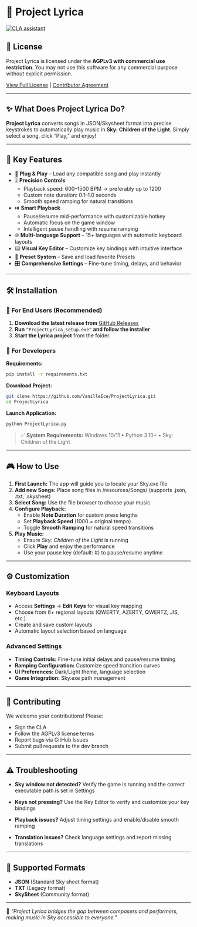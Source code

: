 # 🎹 Project Lyrica 
 
[![CLA assistant](https://cla-assistant.io/readme/badge/VanilleIce/ProjectLyrica)](https://cla-assistant.io/VanilleIce/ProjectLyrica) 
 
## 📜 License 
 
Project Lyrica is licensed under the **AGPLv3 with commercial use restriction**. 
You may not use this software for any commercial purpose without explicit permission. 
 
[View Full License](LICENSE) | [Contributor Agreement](CLA.md) 
 
--- 
 
## ✨ What Does Project Lyrica Do? 
 
**Project Lyrica** converts songs in JSON/Skysheet format into precise keystrokes to automatically play music in **Sky: Children of the Light**.
Simply select a song, click “Play,” and enjoy! 
 
--- 
 
## 🔑 Key Features 
 
- 🎼 **Plug & Play** – Load any compatible song and play instantly 
- 🎚️ **Precision Controls** 
  - Playback speed: 600–1500 BPM  -> preferably up to 1200
  - Custom note duration: 0.1–1.0 seconds 
  - Smooth speed ramping for natural transitions 
- ⏯️ **Smart Playback** 
  - Pause/resume mid-performance with customizable hotkey 
  - Automatic focus on the game window 
  - Intelligent pause handling with resume ramping 
- 🌐 **Multi-language Support** – 15+ languages with automatic keyboard layouts 
- ⌨️ **Visual Key Editor** – Customize key bindings with intuitive interface 
- 💾 **Preset System** – Save and load favorite Presets
- 🎛️ **Comprehensive Settings** – Fine-tune timing, delays, and behavior
 
--- 
 
## 🛠️ Installation 

### 🎯 For End Users (Recommended)

 1. **Download the latest release from** [GitHub Releases](https://github.com/VanilleIce/ProjectLyrica/releases)
 2. **Run** `^ProjectLyrica_setup.exe^` **and follow the installer**
 3. **Start the Lyrica project** from the folder.
 
### 🔧 For Developers

**Requirements:** 
 
```bash 
pip install -r requirements.txt 
``` 
 
**Download Project:** 
 
```bash 
git clone https://github.com/VanilleIce/ProjectLyrica.git 
cd ProjectLyrica 
``` 
 
**Launch Application:** 
 
```bash 
python ProjectLyrica.py 
``` 
 
> ✅ **System Requirements:** Windows 10/11 • Python 3.10+ • Sky: Children of the Light 
 
--- 
 
## 🎮 How to Use 
 
1. **First Launch:** The app will guide you to locate your Sky.exe file 
2. **Add new Songs:** Place song files in /resources/Songs/ (supports .json, .txt, .skysheet) 
3. **Select Song:** Use the file browser to choose your music 
4. **Configure Playback:** 
   - Enable **Note Duration** for custom press lengths 
   - Set **Playback Speed** (1000 = original tempo) 
   - Toggle **Smooth Ramping** for natural speed transitions 
5. **Play Music:** 
   - Ensure _Sky: Children of the Light_ is running 
   - Click **Play** and enjoy the performance 
   - Use your pause key (default: #) to pause/resume anytime 
 
--- 
 
## ⚙️ Customization 
 
### Keyboard Layouts 
- Access **Settings** → **Edit Keys** for visual key mapping 
- Choose from 6+ regional layouts (QWERTY, AZERTY, QWERTZ, JIS, etc.) 
- Create and save custom layouts 
- Automatic layout selection based on language 
 
### Advanced Settings 
- **Timing Controls:** Fine-tune initial delays and pause/resume timing 
- **Ramping Configuration:** Customize speed transition curves 
- **UI Preferences:** Dark/Light theme, language selection 
- **Game Integration:** Sky.exe path management 
 
--- 
 
## 🤝 Contributing 
 
We welcome your contributions! Please: 
 
- Sign the CLA 
- Follow the AGPLv3 license terms 
- Report bugs via GitHub Issues 
- Submit pull requests to the dev branch 
 
--- 
 
## ⚠️ Troubleshooting 
 
- **Sky window not detected?** 
  Verify the game is running and the correct executable path is set in Settings 
 
- **Keys not pressing?** 
  Use the Key Editor to verify and customize your key bindings 
 
- **Playback issues?** 
  Adjust timing settings and enable/disable smooth ramping 
 
- **Translation issues?** 
  Check language settings and report missing translations 
 
--- 
 
## 🎵 Supported Formats 
 
- **JSON** (Standard Sky sheet format) 
- **TXT** (Legacy format) 
- **SkySheet** (Community format) 
 
--- 
 
🌈 *"Project Lyrica bridges the gap between composers and performers, making music in Sky accessible to everyone."* 
